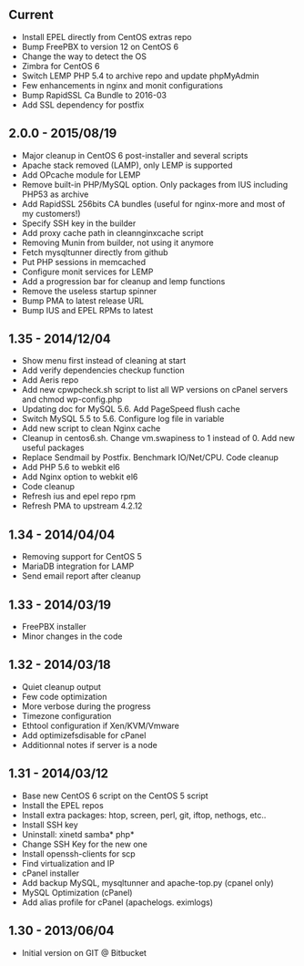 ## Current

- Install EPEL directly from CentOS extras repo
- Bump FreePBX to version 12 on CentOS 6
- Change the way to detect the OS
- Zimbra for CentOS 6
- Switch LEMP PHP 5.4 to archive repo and update phpMyAdmin
- Few enhancements in nginx and monit configurations
- Bump RapidSSL Ca Bundle to 2016-03
- Add SSL dependency for postfix

## 2.0.0 - 2015/08/19

- Major cleanup in CentOS 6 post-installer and several scripts
- Apache stack removed (LAMP), only LEMP is supported
- Add OPcache module for LEMP
- Remove built-in PHP/MySQL option. Only packages from IUS including PHP53 as archive
- Add RapidSSL 256bits CA bundles (useful for nginx-more and most of my customers!)
- Specify SSH key in the builder
- Add proxy cache path in cleannginxcache script
- Removing Munin from builder, not using it anymore
- Fetch mysqltunner directly from github
- Put PHP sessions in memcached
- Configure monit services for LEMP
- Add a progression bar for cleanup and lemp functions
- Remove the useless startup spinner
- Bump PMA to latest release URL
- Bump IUS and EPEL RPMs to latest

## 1.35 - 2014/12/04

- Show menu first instead of cleaning at start
- Add verify dependencies checkup function
- Add Aeris repo
- Add new cpwpcheck.sh script to list all WP versions on cPanel servers and chmod wp-config.php
- Updating doc for MySQL 5.6. Add PageSpeed flush cache
- Switch MySQL 5.5 to 5.6. Configure log file in variable
- Add new script to clean Nginx cache
- Cleanup in centos6.sh. Change vm.swapiness to 1 instead of 0. Add new useful packages
- Replace Sendmail by Postfix. Benchmark IO/Net/CPU. Code cleanup
- Add PHP 5.6 to webkit el6
- Add Nginx option to webkit el6
- Code cleanup
- Refresh ius and epel repo rpm
- Refresh PMA to upstream 4.2.12

## 1.34 - 2014/04/04

- Removing support for CentOS 5
- MariaDB integration for LAMP
- Send email report after cleanup

## 1.33 - 2014/03/19

- FreePBX installer
- Minor changes in the code

## 1.32 - 2014/03/18

- Quiet cleanup output
- Few code optimization
- More verbose during the progress
- Timezone configuration
- Ethtool configuration if Xen/KVM/Vmware
- Add optimizefsdisable for cPanel
- Additionnal notes if server is a node

## 1.31 - 2014/03/12

- Base new CentOS 6 script on the CentOS 5 script
- Install the EPEL repos
- Install extra packages: htop, screen, perl, git, iftop, nethogs, etc..
- Install SSH key
- Uninstall: xinetd samba* php*
- Change SSH Key for the new one
- Install openssh-clients for scp
- Find virtualization and IP
- cPanel installer
- Add backup MySQL, mysqltunner and apache-top.py (cpanel only)
- MySQL Optimization (cPanel)
- Add alias profile for cPanel (apachelogs. eximlogs)

## 1.30 - 2013/06/04
- Initial version on GIT @ Bitbucket
